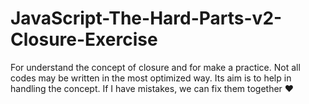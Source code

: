 # JavaScript-The-Hard-Parts-v2-Closure-Exercise

For understand the concept of closure and for make a practice.
Not all codes may be written in the most optimized way.
Its aim is to help in handling the concept. If I have mistakes, we can fix them together :heart:
